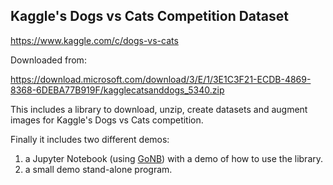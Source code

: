 ## Kaggle's Dogs vs Cats Competition Dataset

https://www.kaggle.com/c/dogs-vs-cats

Downloaded from:

https://download.microsoft.com/download/3/E/1/3E1C3F21-ECDB-4869-8368-6DEBA77B919F/kagglecatsanddogs_5340.zip

This includes a library to download, unzip, create datasets and augment images for Kaggle's Dogs vs Cats competition.

Finally it includes two different demos:

1. a Jupyter Notebook (using [GoNB](https://github.com/janpfeifer/gonb)) with a demo of how to use the library.
2. a small demo stand-alone program.
